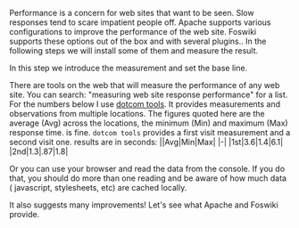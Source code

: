  Performance is a concern for web sites that want to be seen. Slow responses tend to scare impatient people off. Apache supports various configurations to improve the performance of the web site. Foswiki supports these options out of the box and with several plugins.. In the following steps we will install some of them and measure the result.

 In this step we introduce the measurement and set the base line.

 There are tools on the web that will measure the performance of any web site. You can search: "measuring web site response performance" for a list. For the numbers below I use [dotcom tools](../../..). It provides measurements and observations from multiple locations. The figures quoted here are the average (Avg) across the locations, the minimum (Min) and maximum (Max) response time. is fine. `dotcom tools` provides a first visit measurement and a second visit one. results are in seconds: ||Avg|Min|Max|
|-|
|1st|3.6|1.4|6.1|
|2nd|1.3|.87|1.8|

 Or you can use your browser and read the data from the console. If you do that, you should do more than one reading and be aware of how much data ( javascript, stylesheets, etc) are cached locally.

 It also suggests many improvements! Let's see what Apache and Foswiki provide.

